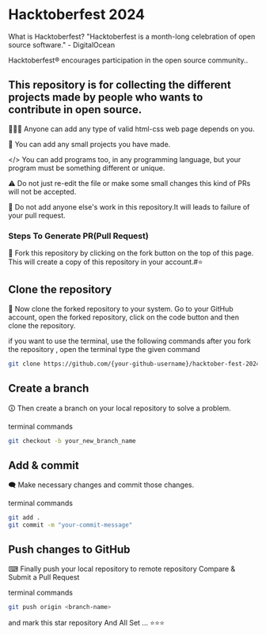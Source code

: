# **Hacktoberfest 2024**

What is Hacktoberfest?
"Hacktoberfest is a month-long celebration of open source software." - DigitalOcean

Hacktoberfest® encourages participation in the open source community..



## This repository is for collecting the different projects made by people who wants to contribute in open source.

🧑🏽‍💻 Anyone can add any type of valid html-css web page depends on you.

📃 You can add any small projects you have made.

</> You can add programs too, in any programming language, but your program must be something different or unique.

⚠️ Do not just re-edit the file or make some small changes this kind of PRs will not be accepted.

🔴 Do not add anyone else's work in this repository.It will leads to failure of your pull request.

### **Steps To Generate PR(Pull Request)**  
🚨 Fork this repository by clicking on the fork button on the top of this page. This will create a copy of this repository in your account.#⭐
## Clone the repository

📂 Now clone the forked repository to your system. Go to your GitHub account, open the forked repository, click on the code button and then clone the repository.

if you want to use the terminal, use the following commands after you fork the repository , open the terminal type the given command

```bash
git clone https://github.com/{your-github-username}/hacktober-fest-2024.git
```

## Create a branch

🛈 Then create a branch on your local repository to solve a problem.

terminal commands

```bash 
git checkout -b your_new_branch_name 
```

## Add & commit
🗨 Make necessary changes and commit those changes.

terminal commands

```bash
git add .
git commit -m "your-commit-message"
```
## Push changes to GitHub
⌨ Finally push your local repository to remote repository Compare & Submit a Pull Request

terminal commands

```bash
git push origin <branch-name>
```
and mark this star repository
And All Set ...
⭐⭐⭐
